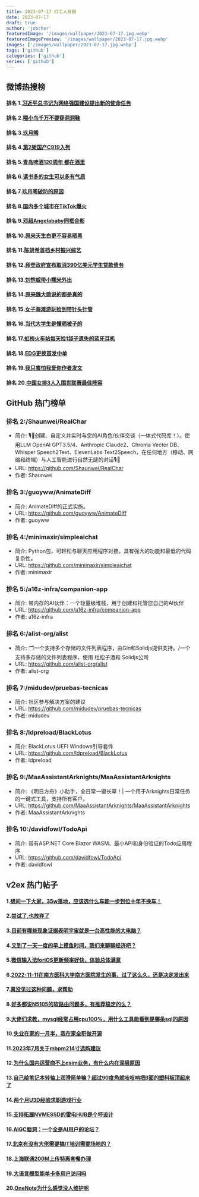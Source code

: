 ```yaml
---
title: 2023-07-17 打工人日报
date: 2023-07-17
draft: true
author: 'jobcher'
featuredImage: '/images/wallpaper/2023-07-17.jpg.webp'
featuredImagePreview: '/images/wallpaper/2023-07-17.jpg.webp'
images: ['/images/wallpaper/2023-07-17.jpg.webp']
tags: ['github']
categories: ['github']
series: ['github']
---
```


## 微博热搜榜

#### 排名 1.[习近平总书记为网络强国建设提出新的使命任务](https://s.weibo.com/weibo?q=习近平总书记为网络强国建设提出新的使命任务)
#### 排名 2.[喂小鸟千万不要穿洞洞鞋](https://s.weibo.com/weibo?q=喂小鸟千万不要穿洞洞鞋)
#### 排名 3.[玖月晞](https://s.weibo.com/weibo?q=玖月晞)
#### 排名 4.[第2架国产C919入列](https://s.weibo.com/weibo?q=第2架国产C919入列)
#### 排名 5.[青岛啤酒120周年 都在酒里](https://s.weibo.com/weibo?q=青岛啤酒120周年都在酒里)
#### 排名 6.[读书多的女生可以多有气质](https://s.weibo.com/weibo?q=读书多的女生可以多有气质)
#### 排名 7.[玖月晞破防的原因](https://s.weibo.com/weibo?q=玖月晞破防的原因)
#### 排名 8.[国内多个城市在TikTok爆火](https://s.weibo.com/weibo?q=国内多个城市在TikTok爆火)
#### 排名 9.[邓超Angelababy同框合影](https://s.weibo.com/weibo?q=邓超Angelababy同框合影)
#### 排名 10.[原来天生白更不容易晒黑](https://s.weibo.com/weibo?q=原来天生白更不容易晒黑)
#### 排名 11.[陈妍希首档乡村振兴综艺](https://s.weibo.com/weibo?q=陈妍希首档乡村振兴综艺)
#### 排名 12.[拜登政府宣布取消390亿美元学生贷款债务](https://s.weibo.com/weibo?q=拜登政府宣布取消390亿美元学生贷款债务)
#### 排名 13.[刘恺威带小糯米外出](https://s.weibo.com/weibo?q=刘恺威带小糯米外出)
#### 排名 14.[原来魏大勋说的都是真的](https://s.weibo.com/weibo?q=原来魏大勋说的都是真的)
#### 排名 15.[女子海滩游玩捡到带针头针管](https://s.weibo.com/weibo?q=女子海滩游玩捡到带针头针管)
#### 排名 16.[当代大学生是懂晒被子的](https://s.weibo.com/weibo?q=当代大学生是懂晒被子的)
#### 排名 17.[虹桥火车站每天捡1袋子遗失的蓝牙耳机](https://s.weibo.com/weibo?q=虹桥火车站每天捡1袋子遗失的蓝牙耳机)
#### 排名 18.[EDG更换首发中单](https://s.weibo.com/weibo?q=EDG更换首发中单)
#### 排名 19.[我只害怕我爱你作者发文](https://s.weibo.com/weibo?q=我只害怕我爱你作者发文)
#### 排名 20.[中国女排3人入围世联赛最佳阵容](https://s.weibo.com/weibo?q=中国女排3人入围世联赛最佳阵容)
## GitHub 热门榜单

### 排名 2:/Shaunwei/RealChar
- 简介: 🎙️🤖创建、自定义并实时与您的AI角色/伙伴交谈（一体式代码库！）。使用LLM OpenAI GPT3.5/4、Anthropic Claude2、Chroma Vector DB、Whisper Speech2Text、ElevenLabs Text2Speech，在任何地方（移动、网络和终端）与人工智能进行自然无缝的对话🎙️🤖
- URL: https://github.com/Shaunwei/RealChar
- 作者: Shaunwei 

### 排名 3:/guoyww/AnimateDiff
- 简介: AnimateDiff的正式实施。
- URL: https://github.com/guoyww/AnimateDiff
- 作者: guoyww 

### 排名 4:/minimaxir/simpleaichat
- 简介: Python包，可轻松与聊天应用程序对接，具有强大的功能和最低的代码复杂性。
- URL: https://github.com/minimaxir/simpleaichat
- 作者: minimaxir 

### 排名 5:/a16z-infra/companion-app
- 简介: 带内存的AI伙伴：一个轻量级堆栈，用于创建和托管您自己的AI伙伴
- URL: https://github.com/a16z-infra/companion-app
- 作者: a16z-infra 

### 排名 6:/alist-org/alist
- 简介: 🗂️一个支持多个存储的文件列表程序，由Gin和Solidjs提供支持。/一个支持多存储的文件列表程序，使用 杜松子酒和 Solidjs公司
- URL: https://github.com/alist-org/alist
- 作者: alist-org 

### 排名 7:/midudev/pruebas-tecnicas
- 简介: 社区参与解决方案的建议
- URL: https://github.com/midudev/pruebas-tecnicas
- 作者: midudev 

### 排名 8:/ldpreload/BlackLotus
- 简介: BlackLotus UEFI Windows引导套件
- URL: https://github.com/ldpreload/BlackLotus
- 作者: ldpreload 

### 排名 9:/MaaAssistantArknights/MaaAssistantArknights
- 简介: 《明日方舟》小助手，全日常一键长草！| 一个用于Arknights日常任务的一键式工具，支持所有客户。
- URL: https://github.com/MaaAssistantArknights/MaaAssistantArknights
- 作者: MaaAssistantArknights 

### 排名 10:/davidfowl/TodoApi
- 简介: 带有ASP.NET Core Blazor WASM、最小API和身份验证的Todo应用程序
- URL: https://github.com/davidfowl/TodoApi
- 作者: davidfowl 

## v2ex 热门帖子

#### 1.[想问一下大家，35w落地，应该选什么车能一步到位十年不换车！](https://www.v2ex.com/t/957255#reply44)
#### 2.[尝试了,也放弃了](https://www.v2ex.com/t/957251#reply32)
#### 3.[目前有哪些现象证据表明宇宙就是一台高性能的大电脑？](https://www.v2ex.com/t/957241#reply29)
#### 4.[又到了一天一度的早上摸鱼时间，我们来聊聊经济吧？](https://www.v2ex.com/t/957245#reply28)
#### 5.[微信输入法foriOS更新频率好快，体验总体满意](https://www.v2ex.com/t/957253#reply28)
#### 6.[2022-11-11在南方医科大学南方医院发生的事，过了这么久，还是决定发出来](https://www.v2ex.com/t/957247#reply22)
#### 7.[真没见过这种问题，求帮助](https://www.v2ex.com/t/957240#reply15)
#### 8.[好多都说N5105的软路由问题多，有推荐稳定的么？](https://www.v2ex.com/t/957254#reply12)
#### 9.[大佬们求教，mysql经常占用cpu100%，用什么工具能看到是哪条sql的原因](https://www.v2ex.com/t/957256#reply10)
#### 10.[失业在家的一月半，我在家全职做开源](https://www.v2ex.com/t/957260#reply7)
#### 11.[2023年7月关于mbpm214寸选购建议](https://www.v2ex.com/t/957263#reply6)
#### 12.[为什么国内运营商不上esim业务，有什么内在深层原因](https://www.v2ex.com/t/957272#reply6)
#### 13.[自己给笔记本转轴上润滑简单嘛？超过90度角就吱吱响把B面的塑料板顶起来了](https://www.v2ex.com/t/957268#reply5)
#### 14.[两个月U3D经验求职游戏行业](https://www.v2ex.com/t/957243#reply4)
#### 15.[支持拓展NVMESSD的雷电HUB是个坏设计](https://www.v2ex.com/t/957244#reply4)
#### 16.[AIGC脑洞：一个全是AI用户的论坛？](https://www.v2ex.com/t/957258#reply4)
#### 17.[北京有没有大佬需要搞IT培训需要场地的？](https://www.v2ex.com/t/957262#reply4)
#### 18.[上海联通200M上传特惠套餐办理](https://www.v2ex.com/t/957273#reply4)
#### 19.[大语言模型能单卡多用户访问吗](https://www.v2ex.com/t/957248#reply3)
#### 20.[OneNote为什么感觉没人维护呢](https://www.v2ex.com/t/957271#reply3)
